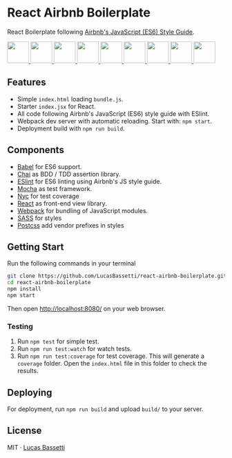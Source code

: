 # React Airbnb Boilerplate

React Boilerplate following [Airbnb's JavaScript (ES6) Style Guide](https://github.com/airbnb/javascript).

<a href="https://facebook.github.io/react/" target="_blank"> <img src="https://cdn.worldvectorlogo.com/logos/react.svg" height="50" />
</a> <a href="https://webpack.github.io" target="_blank"> <img src="https://cdn.worldvectorlogo.com/logos/webpack.svg" height="50" />
</a> <a href="http://eslint.org" target="_blank"> <img src="https://cdn.worldvectorlogo.com/logos/eslint.svg" height="50" /> </a> <a href="https://mochajs.org/" target="_blank"> <img src="https://avatars0.githubusercontent.com/u/8770005?v=3&s=400" height="50" /> </a> <a href="http://chaijs.com/" target="_blank"> <img src="https://camo.githubusercontent.com/431283cc1643d02167aac31067137897507c60fc/687474703a2f2f636861696a732e636f6d2f696d672f636861692d6c6f676f2e706e67" height="50" /> </a> <a href="https://github.com/airbnb/javascript" target="_blank"> <img src="https://cdn.worldvectorlogo.com/logos/airbnb-2.svg" height="50" /> </a> <a href="https://babeljs.io" target="_blank">
  <img src="https://raw.githubusercontent.com/babel/logo/master/babel.png" height="50" />
</a> <a href="http://sass-lang.com/" target="_blank"> <img src="http://sass-lang.com/assets/img/logos/logo-b6e1ef6e.svg" height="50" /> </a>
<a href="http://postcss.org/" target="_blank"> <img src="http://api.postcss.org/logo.svg" height="50" /> </a>


## Features

- Simple `index.html` loading `bundle.js`.
- Starter `index.jsx` for React.
- All code following Airbnb's JavaScript (ES6) style guide with ESlint.
- Webpack dev server with automatic reloading. Start with: `npm start`.
- Deployment build with `npm run build`.

## Components

- [Babel](https://babeljs.io) for ES6 support.
- [Chai](http://chaijs.com/) as BDD / TDD assertion library.
- [ESlint](http://eslint.org) for ES6 linting using Airbnb's JS style guide.
- [Mocha](https://mochajs.org/) as test framework.
- [Nyc](https://github.com/istanbuljs/nyc) for test coverage
- [React](https://facebook.github.io/react/) as front-end view library.
- [Webpack](https://webpack.github.io) for bundling of JavaScript modules.
- [SASS](http://sass-lang.com/) for styles
- [Postcss](http://postcss.org/) add vendor prefixes in styles

## Getting Start

Run the following commands in your terminal

```bash
git clone https://github.com/LucasBassetti/react-airbnb-boilerplate.git
cd react-airbnb-boilerplate
npm install
npm start
```

Then open [http://localhost:8080/](http://localhost:8080/) on your web browser.

### Testing

1. Run `npm test` for simple test.
2. Run `npm run test:watch` for watch tests.
3. Run `npm run test:coverage` for test coverage. This will generate a `coverage` folder. Open the `index.html` file in this folder to check the results.

## Deploying

For deployment, run `npm run build` and upload `build/` to your server.

## License

MIT · [Lucas Bassetti](http://lucasbassetti.com.br)
